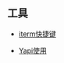 ## 工具

- [iterm快捷键](https://github.com/xinput123/about-me/blob/main/%E5%B7%A5%E5%85%B7/iterm%E5%BF%AB%E6%8D%B7%E9%94%AE.md)

- [Yapi使用](https://github.com/xinput123/about-me/blob/main/%E5%B7%A5%E5%85%B7/Yapi.md)